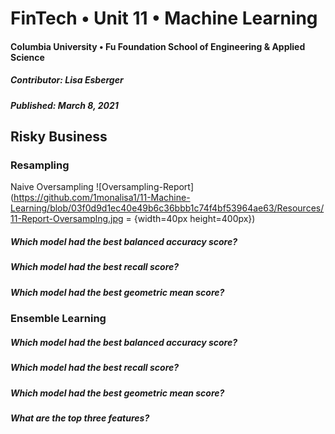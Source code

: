 # FinTech • Unit 11 • Machine Learning
#### Columbia University • Fu Foundation School of Engineering & Applied Science
##### Contributor:  Lisa Esberger
##### Published:  March 8, 2021

## Risky Business


### Resampling
Naive Oversampling
![Oversampling-Report](https://github.com/1monalisa1/11-Machine-Learning/blob/03f0d9d1ec40e49b6c36bbb1c74f4bf53964ae63/Resources/11-Report-Oversamplng.jpg = {width=40px height=400px})

##### *Which model had the best balanced accuracy score?*

##### *Which model had the best recall score?*

##### *Which model had the best geometric mean score?*



### Ensemble Learning

##### *Which model had the best balanced accuracy score?*

##### *Which model had the best recall score?*

##### *Which model had the best geometric mean score?*

##### *What are the top three features?*

